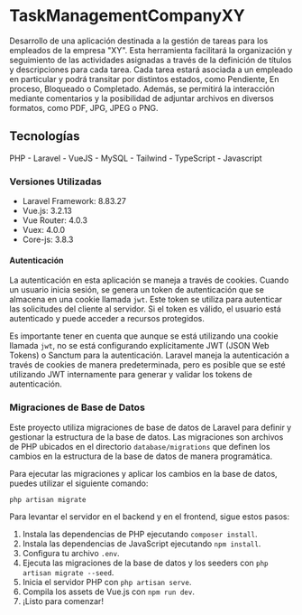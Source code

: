 # TaskManagementCompanyXY

Desarrollo de una aplicación destinada a la gestión de tareas para los empleados de la empresa "XY". Esta herramienta facilitará la organización y seguimiento de las actividades asignadas a través de la definición de títulos y descripciones para cada tarea. Cada tarea estará asociada a un empleado en particular y podrá transitar por distintos estados, como Pendiente, En proceso, Bloqueado o Completado. Además, se permitirá la interacción mediante comentarios y la posibilidad de adjuntar archivos en diversos formatos, como PDF, JPG, JPEG o PNG.

## Tecnologías

PHP - Laravel - VueJS - MySQL - Tailwind - TypeScript - Javascript

### Versiones Utilizadas

- Laravel Framework: 8.83.27
- Vue.js: 3.2.13
- Vue Router: 4.0.3
- Vuex: 4.0.0
- Core-js: 3.8.3

#### Autenticación

La autenticación en esta aplicación se maneja a través de cookies. Cuando un usuario inicia sesión, se genera un token de autenticación que se almacena en una cookie llamada `jwt`. Este token se utiliza para autenticar las solicitudes del cliente al servidor. Si el token es válido, el usuario está autenticado y puede acceder a recursos protegidos.

Es importante tener en cuenta que aunque se está utilizando una cookie llamada `jwt`, no se está configurando explícitamente JWT (JSON Web Tokens) o Sanctum para la autenticación. Laravel maneja la autenticación a través de cookies de manera predeterminada, pero es posible que se esté utilizando JWT internamente para generar y validar los tokens de autenticación.

### Migraciones de Base de Datos

Este proyecto utiliza migraciones de base de datos de Laravel para definir y gestionar la estructura de la base de datos. Las migraciones son archivos de PHP ubicados en el directorio `database/migrations` que definen los cambios en la estructura de la base de datos de manera programática.

Para ejecutar las migraciones y aplicar los cambios en la base de datos, puedes utilizar el siguiente comando:

```bash
php artisan migrate
```

Para levantar el servidor en el backend y en el frontend, sigue estos pasos:

1. Instala las dependencias de PHP ejecutando `composer install`.
2. Instala las dependencias de JavaScript ejecutando `npm install`.
3. Configura tu archivo `.env`.
4. Ejecuta las migraciones de la base de datos y los seeders con `php artisan migrate --seed`.
5. Inicia el servidor PHP con `php artisan serve`.
6. Compila los assets de Vue.js con `npm run dev`.
7. ¡Listo para comenzar!
